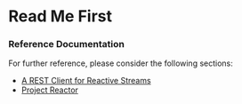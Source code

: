 # Read Me First

### Reference Documentation
For further reference, please consider the following sections:

* [A REST Client for Reactive Streams](https://blog.jetbrains.com/idea/2019/11/tutorial-reactive-spring-boot-a-rest-client-for-reactive-streams/)
* [Project Reactor](https://projectreactor.io/)

